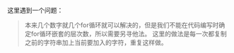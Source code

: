 这里遇到一个问题：

> 本来几个数字就几个for循环就可以解决的，但是我们不能在代码编写时确定for循环嵌套的层次数，所以需要另寻他法。
> 这里的做法是每一次都复制之前的字符串加上当前要加入的字符，重复这样做。
